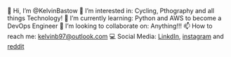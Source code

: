 👋 Hi, I’m @KelvinBastow
👀 I’m interested in: Cycling, Pthography and all things Technology!
🌱 I’m currently learning: Python and AWS to become a DevOps Engineer
💞️ I’m looking to collaborate on: Anything!!!
📫 How to reach me: kelvinb97@outlook.com
💻 Social Media: [LinkdIn][linkdin-link], [instagram][instagram-link] and [reddit][reddit-link]

[linkdin-link]: https://www.linkedin.com/in/kelvinbastow
[instagram-link]: https://www.instagram.com/kelvinbastow
[reddit-link]: https://www.reddit.com/user/KelvinBastow/
